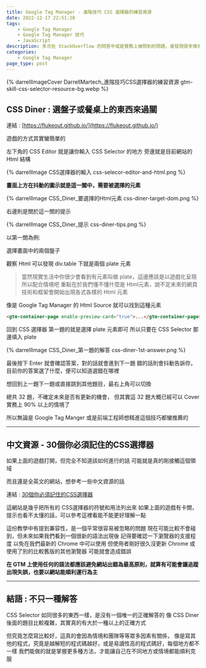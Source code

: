 ```yaml
---
title: Google Tag Manager - 進階技巧 CSS 選擇器的練習資源
date: 2022-12-17 22:51:28
tags:
	- Google Tag Manager
	- Google Tag Manager 技巧
    - JavaScript
description: 多次在 StackOverflow 的問答中或是實務上被問到的問題，會發現很多情境都會使用到 CSS Selector(選擇器)，但這對於不常使用的人來說其實有一定的入門門檻，這邊介紹了一個用遊戲來學習 CSS Selector 的網站和教學的資源搭配使用
categories: 
	- Google Tag Manager
page_type: post
---
```


{% darrellImageCover DarrellMartech_進階技巧CSS選擇器的練習資源 gtm-skill-css-selector-resource-bg.webp %}

## CSS Diner : 選盤子或餐桌上的東西來過關

連結 : [https://flukeout.github.io/](https://flukeout.github.io/)

遊戲的方式其實蠻簡單的

左下角的 CSS Editor 就是讓你輸入 CSS Selector 的地方
旁邊就是目前網站的 Html 結構

{% darrellImage CSS選擇器的輸入 css-selecor-editor-and-html.png %}

**畫面上方在抖動的圖示就是這一關中，需要被選擇的元素**

{% darrellImage CSS_Diner_要選擇的Html元素 css-diner-target-dom.png %}

右邊則是關於這一關的提示

{% darrellImage CSS_Diner_提示 css-diner-tips.png %}

以第一關為例: 

選擇畫面中的兩個盤子

觀察 Html 可以發現 div.table 下就是兩個 plate 元素

> 當然現實生活中你很少會看到有元素叫做 plate，這邊應該是以遊戲化呈現所以配合情境吧
> 重點在於我們懂不懂什麼是 Html元素，說不定未來的網頁技術和框架會開始出現各式各樣的 Html 元素

像是 Google Tag Manager 的 Html Source 就可以找到這種元素
```html
<gtm-container-page enable-preview-card="true">...</gtm-container-page>
```

回到 CSS 選擇器
第一題的就是選擇 plate 元素即可
所以只要在 CSS Selector 那邊填入 plate

{% darrellImage CSS_Diner_第一題的解答 css-diner-1st-answer.png %}

最後按下 Enter 就會確認答案，對的話就會進到下一題
錯的話則會抖動告訴你，目前你的答案選了什麼，便可以知道選錯在哪裡

想回到上一題下一題或直接跳到其他題目，最右上角可以切換

總共 32 題，不確定未來是否有更新的機會，
但其實這 32 題大概已經可以 Cover 實務上 90% 以上的情境了

所以無論是 Google Tag Manger 或是前端工程師想精進這個技巧都蠻推薦的

---

## 中文資源 - 30個你必須記住的CSS選擇器

如果上面的遊戲打開，但完全不知道該如何進行的話
可能就是真的剛接觸這個領域

而且還是全英文的網站，想參考一些中文資源的話

連結 : [30個你必須記住的CSS選擇器](https://code.tutsplus.com/zh-hant/tutorials/the-30-css-selectors-you-must-memorize--net-16048)

這網站是幾乎把所有的 CSS選擇器的符號和用法列出來
如果上面的遊戲有卡關，提示也看不太懂的話，可以參考這裡看能不能更好理解一點

這份教學中有提到兼容性，是一個平常很容易被忽略的問題
現在可能比較不會碰到，但未來如果我們看到一個很新的語法出現後
記得要確認一下瀏覽器的支援程度
以免在我們最新的 Chrome 中可以使用
但使用者剛好很久沒更新 Chrome 或使用了別的比較舊版的其他瀏覽器
可能就會造成錯誤

**在 GTM 上使用任何的語法都應該避免網站出錯為最高原則，就算有可能會讓追蹤出現失誤，也要以網站能順利運行為主**

--- 

## 結語 : 不只一種解答

CSS Selector 如同很多的東西一樣，是沒有一個唯一的正確解答的
像 CSS Diner 後面的題目比較複雜，其實真的有大於一種以上的正確方式

但究竟怎麼寫比較好，這真的會因為情境和團隊等等眾多因素有關係，
像是寫其他的程式，究竟是越解短的程式碼越好，或是易讀性高的程式碼好，每個地方都不一樣
我們能做的就是掌握更多種方法，才能讓自己在不同地方或情境都能順利克服

